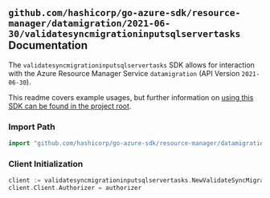 
## `github.com/hashicorp/go-azure-sdk/resource-manager/datamigration/2021-06-30/validatesyncmigrationinputsqlservertasks` Documentation

The `validatesyncmigrationinputsqlservertasks` SDK allows for interaction with the Azure Resource Manager Service `datamigration` (API Version `2021-06-30`).

This readme covers example usages, but further information on [using this SDK can be found in the project root](https://github.com/hashicorp/go-azure-sdk/tree/main/docs).

### Import Path

```go
import "github.com/hashicorp/go-azure-sdk/resource-manager/datamigration/2021-06-30/validatesyncmigrationinputsqlservertasks"
```


### Client Initialization

```go
client := validatesyncmigrationinputsqlservertasks.NewValidateSyncMigrationInputSqlServerTasksClientWithBaseURI("https://management.azure.com")
client.Client.Authorizer = authorizer
```

